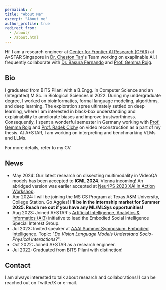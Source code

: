 ```yaml
---
permalink: /
title: "About Me"
excerpt: "About me"
author_profile: true
redirect_from: 
  - /about/
  - /about.html
---
```


Hi! I am a research engineer at [Center for Frontier AI Research (CFAR)](https://www.a-star.edu.sg/cfar) at A*STAR Singapore in [Dr. Cheston Tan](https://www.a-star.edu.sg/cfar/about-cfar/our-team/dr-cheston-tan)'s Team working on exaplinable AI. I frequently collaborate with [Dr. Basura Fernando](https://basurafernando.github.io/) and [Prof. Gemma Roig](http://www.cvai.cs.uni-frankfurt.de).

Bio
---
I graduated from BITS Pilani with a B.Engg. in Computer Science and an (Integrated) M.Sc. in Biological Sciences in 2022. 
During my undergraduate degree, I worked on bioinformatics, formal language modeling, algorithms, and deep learning. 
The exploration spree ultimately settled on deep learning, where I am interested in black-box understanding and explainability to ameliorate biases and improve trustworthiness.
Consequently, I spent a wonderful semester in  Germany working with [Prof. Gemma Roig](http://www.cvai.cs.uni-frankfurt.de) and [Prof. Radek Cichy](http://userpage.fu-berlin.de/rmcichy/) on video reconstruction as a part of my thesis.
At A*STAR, I am working on interpreting and benchmarking VLMs and LLMs.

For more details, refer to my CV.

News
------
- May 2024: Our latest research on dissecting multimodality in VideoQA models has been accepted to **ICML 2024**. Vienna incoming! An abridged version was earlier accepted at [NeurIPS 2023 XAI in Action Workshop](https://neurips.cc/virtual/2023/workshop/66529). 
- Apr 2024: I will be joining the MS CS Program at Texas A&M University, College Station. Go Aggies! **I'll be in the internship market for Summer 2025. Reach me out if you have any ML/MLSys opportunities!** 
- Aug 2023: Joined A*STAR's [Artificial Intelligence, Analytics & Informatics (AI3)](https://www.a-star.edu.sg/htco/ai3) initiative to lead the Embodied Social Intelligence Special Interest Group. 
- Jul 2023: Invited speaker at [AAAI Summer Symposium: Embodied Intelligence](https://sites.google.com/view/embodiedintelligence). Topic: "_Do Vision Language Models Understand Socio-Physical Interactions?_".
- Oct 2022: Joined A*STAR as a research engineer.
- Jul 2022: Graduated from BITS Pilani with distinction!

Contact
------
I am always interested to talk about research and collaborations! I can be reached out on Twitter/X or e-mail.